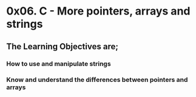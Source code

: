 # 0x06. C - More pointers, arrays and strings #
## The Learning Objectives are; ##
### How to use and manipulate strings ###
### Know and understand the differences between pointers and arrays ###
